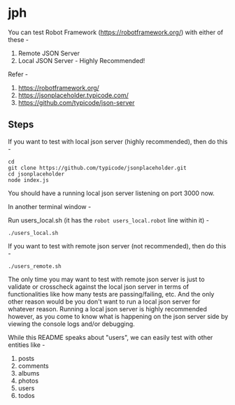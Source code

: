 # jph

You can test Robot Framework (https://robotframework.org/) with either of these -

1. Remote JSON Server
2. Local JSON Server - Highly Recommended!

Refer -

1. https://robotframework.org/
2. https://jsonplaceholder.typicode.com/
3. https://github.com/typicode/json-server

## Steps

If you want to test with local json server (highly recommended), then do this -

```
cd
git clone https://github.com/typicode/jsonplaceholder.git
cd jsonplaceholder
node index.js
```

You should have a running local json server listening on port 3000 now.

In another terminal window -

Run users_local.sh (it has the ```robot users_local.robot``` line within it) -

```./users_local.sh```

If you want to test with remote json server (not recommended), then do this -

```./users_remote.sh```

The only time you may want to test with remote json server is just to validate or crosscheck against the local json server in terms of functionalities like how many tests are passing/failing, etc. And the only other reason would be you don't want to run a local json server for whatever reason. Running a local json server is highly recommended however, as you come to know what is happening on the json server side by viewing the console logs and/or debugging.

While this README speaks about "users", we can easily test with other entities like -

1. posts
2. comments
3. albums
4. photos
5. users
6. todos
